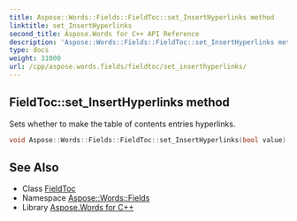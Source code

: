```yaml
---
title: Aspose::Words::Fields::FieldToc::set_InsertHyperlinks method
linktitle: set_InsertHyperlinks
second_title: Aspose.Words for C++ API Reference
description: 'Aspose::Words::Fields::FieldToc::set_InsertHyperlinks method. Sets whether to make the table of contents entries hyperlinks in C++.'
type: docs
weight: 31000
url: /cpp/aspose.words.fields/fieldtoc/set_inserthyperlinks/
---
```

## FieldToc::set_InsertHyperlinks method


Sets whether to make the table of contents entries hyperlinks.

```cpp
void Aspose::Words::Fields::FieldToc::set_InsertHyperlinks(bool value)
```

## See Also

* Class [FieldToc](../)
* Namespace [Aspose::Words::Fields](../../)
* Library [Aspose.Words for C++](../../../)
